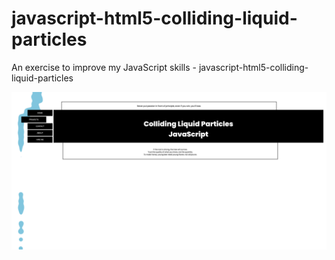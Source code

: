 # javascript-html5-colliding-liquid-particles
An exercise to improve my JavaScript skills - javascript-html5-colliding-liquid-particles

![Screenshot](javascript-html5-colliding-liquid-particles.png)
